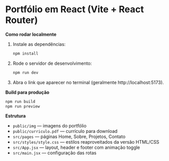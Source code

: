 # Portfólio em React (Vite + React Router)

**Como rodar localmente**

1) Instale as dependências:
   ```bash
   npm install
   ```

2) Rode o servidor de desenvolvimento:
   ```bash
   npm run dev
   ```

3) Abra o link que aparecer no terminal (geralmente http://localhost:5173).

**Build para produção**

```bash
npm run build
npm run preview
```

**Estrutura**
- `public/img` — imagens do portfólio
- `public/curriculo.pdf` — currículo para download
- `src/pages` — páginas Home, Sobre, Projetos, Contato
- `src/styles/style.css` — estilos reaproveitados da versão HTML/CSS
- `src/App.jsx` — layout, header e footer com animação toggle
- `src/main.jsx` — configuração das rotas
